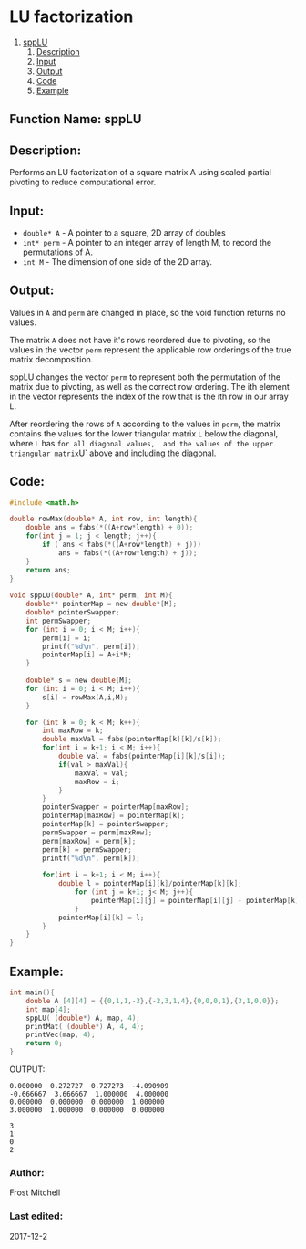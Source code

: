 # LU factorization
1. [sppLU](#function-name-spplu)
    1. [Description](#description)
    2. [Input](#input)
    3. [Output](#output)
    4. [Code](#code)
    5. [Example](#example)
 
## Function Name: sppLU

## Description:
Performs an LU factorization of a square matrix A using scaled partial pivoting to reduce computational error. 
 
## Input:
*  `double* A` - A pointer to a square, 2D array of doubles   
*  `int* perm` - A pointer to an integer array of length M, to record the permutations of A.   
*  `int M` - The dimension of one side of the 2D array.  
    
## Output:
Values in `A` and `perm` are changed in place, so the void function returns no values.

The matrix `A` does not have it's rows reordered due to pivoting, so the values in the vector `perm` represent the applicable row orderings of the true matrix decomposition. 

sppLU changes the vector `perm` to represent both the permutation of the matrix due to pivoting, as well as the correct row ordering. The ith element in the vector represents the index of the row that is the ith row in our array L.

After reordering the rows of `A` according to the values in `perm`, the matrix contains the values for the lower triangular matrix `L` below the diagonal, where `L` has ` for all diagonal values,  and the values of the upper triangular matrix `U` above and including the diagonal.

## Code:
```c
#include <math.h>

double rowMax(double* A, int row, int length){
    double ans = fabs(*((A+row*length) + 0));
    for(int j = 1; j < length; j++){
		if ( ans < fabs(*((A+row*length) + j)))
			ans = fabs(*((A+row*length) + j));
    }
    return ans;
}
 
void sppLU(double* A, int* perm, int M){
	double** pointerMap = new double*[M];
    double* pointerSwapper;
    int permSwapper;
    for (int i = 0; i < M; i++){
        perm[i] = i;
        printf("%d\n", perm[i]);
        pointerMap[i] = A+i*M;
    }
     
    double* s = new double[M];
    for (int i = 0; i < M; i++){
        s[i] = rowMax(A,i,M);
    }

    for (int k = 0; k < M; k++){
        int maxRow = k;
        double maxVal = fabs(pointerMap[k][k]/s[k]);
        for(int i = k+1; i < M; i++){
            double val = fabs(pointerMap[i][k]/s[i]);
            if(val > maxVal){
                maxVal = val;
                maxRow = i;
            }
        }
        pointerSwapper = pointerMap[maxRow];
        pointerMap[maxRow] = pointerMap[k];
        pointerMap[k] = pointerSwapper;
        permSwapper = perm[maxRow];
        perm[maxRow] = perm[k];
        perm[k] = permSwapper;
        printf("%d\n", perm[k]);
        
        for(int i = k+1; i < M; i++){
            double l = pointerMap[i][k]/pointerMap[k][k];
                for (int j = k+1; j< M; j++){
                    pointerMap[i][j] = pointerMap[i][j] - pointerMap[k][j]*l;
                }
            pointerMap[i][k] = l;
        }
    }
}
```

## Example:
```c
int main(){
    double A [4][4] = {{0,1,1,-3},{-2,3,1,4},{0,0,0,1},{3,1,0,0}};
    int map[4];
    sppLU( (double*) A, map, 4);
    printMat( (double*) A, 4, 4);
    printVec(map, 4);
    return 0;
}

```
OUTPUT:
```
0.000000  0.272727  0.727273  -4.090909 
-0.666667  3.666667  1.000000  4.000000 
0.000000  0.000000  0.000000  1.000000 
3.000000  1.000000  0.000000  0.000000 

3
1
0
2
```

### Author: 
Frost Mitchell

### Last edited:
2017-12-2
